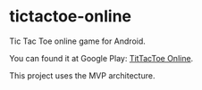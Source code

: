 # tictactoe-online

Tic Tac Toe online game for Android.

You can found it at Google Play: [TitTacToe Online](https://play.google.com/store/apps/details?id=me.mateuspires.tictactoe).

This project uses the MVP architecture.
